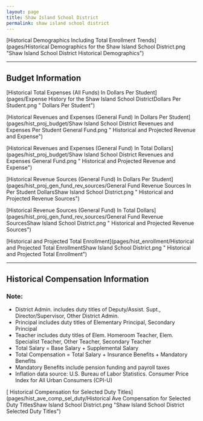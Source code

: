 ```yaml
---
layout: page
title: Shaw Island School District
permalink: shaw island school district
---
```



[Historical Demographics Including Total Enrollment Trends](pages/Historical Demographics for the Shaw Island School District.png "Shaw Island School District Historical Demographics")

___

## Budget Information

[Historical Total Expenses (All Funds) In Dollars Per Student](pages/Expense History for the Shaw Island School DistrictDollars Per Student.png " Dollars Per Student")

[Historical Revenues and Expenses (General Fund) In Dollars Per Student](pages/hist_proj_budget/Shaw Island School District Revenues and Expenses Per Student General Fund.png " Historical and Projected Revenue and Expense")

[Historical Revenues and Expenses (General Fund) In Total Dollars](pages/hist_proj_budget/Shaw Island School District Revenues and Expenses General Fund.png " Historical and Projected Revenue and Expense")

[Historical Revenue Sources (General Fund) In Dollars Per Student](pages/hist_proj_gen_fund_rev_sources/General Fund Revenue Sources In Per Student DollarsShaw Island School District.png " Historical and Projected Revenue Sources")

[Historical Revenue Sources (General Fund) In Total Dollars](pages/hist_proj_gen_fund_rev_sources/General Fund Revenue SourcesShaw Island School District.png " Historical and Projected Revenue Sources")

[Historical and Projected Total Enrollment](pages/hist_enrollment/Historical and Projected Total EnrollmentShaw Island School District.png " Historical and Projected Total Enrollment")


___

## Historical Compensation Information
### Note:
- District Admin. includes duty titles of Deputy/Assist. Supt., Director/Supervisor, Other District Admin.
- Principal includes duty titles of Elementary Principal, Secondary Principal
- Teacher includes duty titles of Elem. Homeroom Teacher, Elem. Specialist Teacher, Other Teacher, Secondary Teacher
- Total Salary = Base Salary + Supplemental Salary
- Total Compensation = Total Salary + Insurance Benefits + Mandatory Benefits
- Mandatory Benefits include pension funding and payroll taxes
- Inflation data source: U.S. Bureau of Labor Statistics. Consumer Price Index for All Urban Consumers (CPI-U)

[ Historical Compensation for Selected Duty Titles](pages/hist_ave_comp_sel_duty/Historical Ave Compensation for Selected Duty TitlesShaw Island School District.png "Shaw Island School District Selected Duty Titles")

